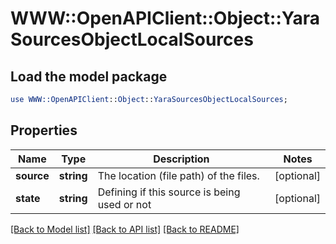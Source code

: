 # WWW::OpenAPIClient::Object::YaraSourcesObjectLocalSources

## Load the model package
```perl
use WWW::OpenAPIClient::Object::YaraSourcesObjectLocalSources;
```

## Properties
Name | Type | Description | Notes
------------ | ------------- | ------------- | -------------
**source** | **string** | The location (file path) of the files. | [optional] 
**state** | **string** | Defining if this source is being used or not | [optional] 

[[Back to Model list]](../README.md#documentation-for-models) [[Back to API list]](../README.md#documentation-for-api-endpoints) [[Back to README]](../README.md)


